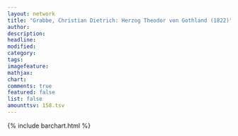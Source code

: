 ```yaml
---
layout: network
title: "Grabbe, Christian Dietrich: Herzog Theodor von Gothland (1822)"
author:
description:
headline:
modified:
category:
tags:
imagefeature: 
mathjax: 
chart: 
comments: true
featured: false
list: false
amounttsv: 158.tsv
---
```

{% include barchart.html %}
